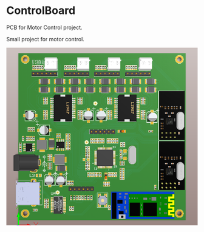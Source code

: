 # ControlBoard
PCB for Motor Control project.

Small project for motor control. 

![Screenshot](ControlBoard.PNG)